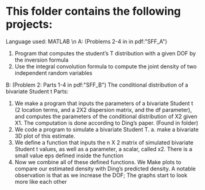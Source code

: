 # This folder contains the following projects:
Language used: MATLAB \n
A: (Problems 2-4 in in pdf:"SFF_A")
  1. Program that computes the student’s T distribution with a given DOF by the inversion formula
  2. Use the integral convolution formula to compute the joint density of two independent random
variables

B: (Problem 2: Parts 1-4 in pdf:"SFF_B")
The conditional distribution of a bivariate Student t
Parts:
  1. We make a program that inputs the parameters of a bivariate Student t (2 location terms, and a 2X2
dispersion matrix, and the df parameter), and computes the parameters of the conditional distribution of
X2 given X1. The computation is done according to Ding’s paper. (Found in folder)
  3. We code a program to simulate a bivariate Student T.
     a. make a bivariate 3D plot of this estimate. 
  4.  We define a function that inputs the n X 2 matrix of simulated bivariate Student t values, as
well as a parameter, a scalar, called x2. There is a small value eps defined inside the function
  5. Now we combine all of these defined functions. We Make plots to compare our estimated density with
Ding’s predicted density. A notable observation is that as we increase the DOF; The graphs start to look
more like each other 
   
